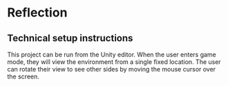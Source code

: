 # Reflection

## Technical setup instructions

This project can be run from the Unity editor. When the user enters game mode, they will view the environment from a single fixed location. The user can rotate their view to see other sides by moving the mouse cursor over the screen.